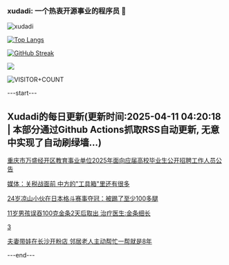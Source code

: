 ### xudadi: 一个热衷开源事业的程序员 👋

![xudadi](https://github-readme-stats-git-masterorgs-github-readme-stats-team.vercel.app/api?username=xudadi)

[![Top Langs](https://github-readme-stats.vercel.app/api/top-langs/?username=xudadi)](https://github.com/anuraghazra/github-readme-stats)

[![GitHub Streak](https://streak-stats.demolab.com?user=xudadi&locale=zh_Hans)](https://git.io/streak-stats)

![](https://raw.githubusercontent.com/xudadi/xudadi/main/assets/github-contribution-grid-snake.svg)

![VISITOR+COUNT](https://komarev.com/ghpvc/?username=xudadi&label=VISITOR+COUNT)


---start---

## Xudadi的每日更新(更新时间:2025-04-11 04:20:18 | 本部分通过Github Actions抓取RSS自动更新, 无意中实现了自动刷绿墙...)

[重庆市万盛经开区教育事业单位2025年面向应届高校毕业生公开招聘工作人员公告](https://www.gongkaoleida.com/article/2354944)

[媒体：关税战面前 中方的"工具箱"里还有很多](https://m.163.com/news/article/JSQJF4PC0514EGPO.html)

[24岁凉山小伙在日本格斗赛事夺冠：被踢了至少100多腿](https://m.163.com/news/article/JSQ3BJVD051492T3.html)

[11岁男孩误吞100克金条2天后取出 治疗医生:金条细长](https://m.163.com/news/article/JSQ9UIQN051492T3.html)

[3](https://m.163.com/touch/news/sub/domestic)

[夫妻带娃在长沙开粉店 邻居老人主动帮忙一帮就是8年](https://m.163.com/news/article/JSQG1NKK0534P59R.html)

---end---
